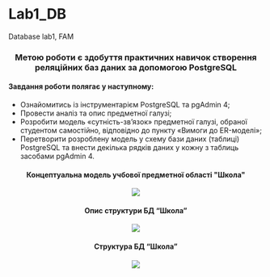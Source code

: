 ﻿# Lab1_DB
Database lab1, FAM


<h3 align="center">Метою роботи є здобуття практичних навичок створення реляційних баз даних за допомогою PostgreSQL</h3>

<h4>Завдання роботи полягає у наступному:</h4>
<ul>
<li>Ознайомитись із інструментарієм PostgreSQL та pgAdmin 4;</li>
<li>Провести аналіз та опис предметної галузі;</li>
<li>Розробити модель «сутність-зв’язок» предметної галузі, обраної студентом самостійно, відповідно до пункту «Вимоги до ER-моделі»;</li>
<li>Перетворити розроблену модель у схему бази даних (таблиці) PostgreSQL та внести декілька рядків даних у кожну з таблиць засобами pgAdmin 4.</li>
  </ul>


<h4 align="center">Концептуальна модель учбової предметної області "Школа"</h4>
<p align="center">
<img src=src/sсhema.png/>
</p>
<h4 align="center">Опис структури БД “Школа”</h4>

<p align="center">
<img src=src/info.png/>
</p>
<h4 align="center">Структура БД “Школа”</h4>
<p align="center">
<img src=scr/tables.png/>
</p>
